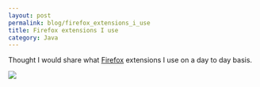 ```yaml
---
layout: post
permalink: blog/firefox_extensions_i_use
title: Firefox extensions I use
category: Java
---
```


<p>
Thought I would share what <a href=http://www.mozilla.org/products/firefox/">Firefox</a> extensions I use on a day to day basis.

</p>
<img src="/images/firefox-extns.png">
